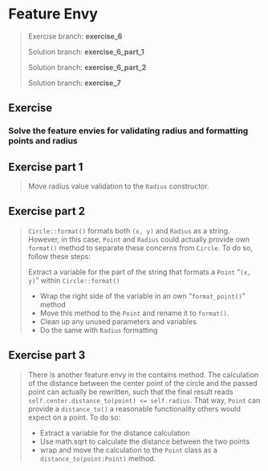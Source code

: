 # Feature Envy

> Exercise branch: **exercise_6** 
>
> Solution branch: **exercise_6_part_1**
>
> Solution branch: **exercise_6_part_2**
>
> Solution branch: **exercise_7**

## Exercise

### Solve the feature envies for validating radius and formatting points and radius

## Exercise part 1

> Move radius value validation to the ```Radius``` constructor.

## Exercise part 2

> ```Circle::format()``` formats both ```(x, y)``` and ```Radius``` as a string.
> However, in this case, ```Point``` and ```Radius```
> could actually provide own ```format()``` method
> to separate these concerns from ```Circle```.
> To do so, follow these steps:
>
>    Extract a variable for the part of the string that formats a ```Point``` “```(x, y)```”
> within ```Circle::format()```
>    * Wrap the right side of the variable in an own “```format_point()```” method
>    * Move this method to the ```Point``` and rename it to ```format()```.
>    * Clean up any unused parameters and variables
>    * Do the same with ```Radius``` formatting

## Exercise part 3

> There is another feature envy in the contains method.
> The calculation of the distance between the center point of the circle and the passed point
> can actually be rewritten, such that the final result reads
> ```self.center.distance_to(point) <= self.radius```. That way, ```Point``` can provide a ```distance_to()``` a
> reasonable functionality others would expect on a point.
> To do so:
> 
>   * Extract a variable for the distance calculation
>   * Use math.sqrt to calculate the distance between the two points
>   * wrap and move the calculation to the ```Point``` class as a ```distance_to(point:Point)``` method.
